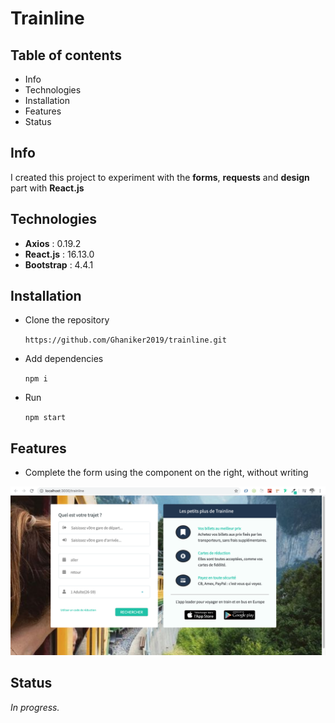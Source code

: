 # Trainline

## Table of contents

- Info
- Technologies
- Installation
- Features
- Status

## Info

I created this project to experiment with the **forms**, **requests** and **design** part with **React.js**

## Technologies

- **Axios** : 0.19.2
- **React.js** : 16.13.0
- **Bootstrap** : 4.4.1

## Installation

- Clone the repository

  `https://github.com/Ghaniker2019/trainline.git`

- Add dependencies

  `npm i`

- Run

  `npm start`

## Features

- Complete the form using the component on the right, without writing

![](src/images/myTrainline.png)

## Status

_In progress._
